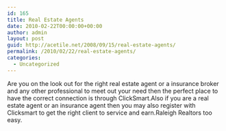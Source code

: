 ```yaml
---
id: 165
title: Real Estate Agents
date: 2010-02-22T00:00:00+00:00
author: admin
layout: post
guid: http://acetile.net/2008/09/15/real-estate-agents/
permalink: /2010/02/22/real-estate-agents/
categories:
  - Uncategorized
---
```

Are you on the look out for the right real estate agent or a insurance broker and any other professional to meet out your need then the perfect place to have the correct connection is through ClickSmart.Also if you are a real estate agent or an insurance agent then you may also register with Clicksmart to get the right client to service and earn.Raleigh Realtors too easy.